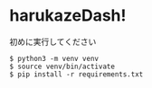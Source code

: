 # harukazeDash!
初めに実行してください
```
$ python3 -m venv venv
$ source venv/bin/activate
$ pip install -r requirements.txt
```